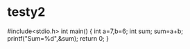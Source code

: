 # testy2
#include<stdio.h>
int main()
{
  int a=7,b=6;
  int sum;
  sum=a+b;
  printf("Sum=%d",&sum);
  return 0;
}
